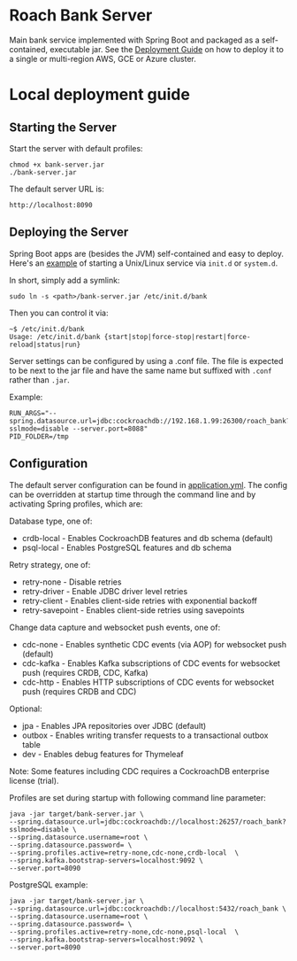 # Roach Bank Server

Main bank service implemented with Spring Boot and packaged as a self-contained, executable jar.
See the [Deployment Guide](../deploy/README.md) on how to deploy it to a single or multi-region 
AWS, GCE or Azure cluster.

# Local deployment guide

## Starting the Server

Start the server with default profiles:

    chmod +x bank-server.jar
    ./bank-server.jar
    
The default server URL is:

    http://localhost:8090

## Deploying the Server

Spring Boot apps are (besides the JVM) self-contained and easy to deploy. Here's an 
[example](https://docs.spring.io/spring-boot/docs/current/reference/htmlsingle/#deployment-service) 
of starting a Unix/Linux service via `init.d` or `system.d`.

In short, simply add a symlink:

    sudo ln -s <path>/bank-server.jar /etc/init.d/bank
    
Then you can control it via:

    ~$ /etc/init.d/bank
    Usage: /etc/init.d/bank {start|stop|force-stop|restart|force-reload|status|run}    
    
Server settings can be configured by using a .conf file. The file is expected to be next to the jar file 
and have the same name but suffixed with `.conf` rather than `.jar`. 

Example:    

    RUN_ARGS="--spring.datasource.url=jdbc:cockroachdb://192.168.1.99:26300/roach_bank?sslmode=disable --server.port=8088"
    PID_FOLDER=/tmp

## Configuration

The default server configuration can be found in [application.yml](src/main/resources/application.yml).
The config can be overridden at startup time through the command line and by activating Spring profiles, which are:

Database type, one of:

   * crdb-local - Enables CockroachDB features and db schema (default)
   * psql-local - Enables PostgreSQL features and db schema

Retry strategy, one of:

   * retry-none - Disable retries
   * retry-driver - Enable JDBC driver level retries
   * retry-client - Enables client-side retries with exponential backoff
   * retry-savepoint - Enables client-side retries using savepoints

Change data capture and websocket push events, one of:

   * cdc-none - Enables synthetic CDC events (via AOP) for websocket push (default)
   * cdc-kafka - Enables Kafka subscriptions of CDC events for websocket push (requires CRDB, CDC, Kafka)
   * cdc-http - Enables HTTP subscriptions of CDC events for websocket push (requires CRDB and CDC)
 
Optional:

   * jpa - Enables JPA repositories over JDBC (default)
   * outbox - Enables writing transfer requests to a transactional outbox table
   * dev - Enables debug features for Thymeleaf 
   
Note: Some features including CDC requires a CockroachDB enterprise license (trial).

Profiles are set during startup with following command line parameter:

    java -jar target/bank-server.jar \
    --spring.datasource.url=jdbc:cockroachdb://localhost:26257/roach_bank?sslmode=disable \
    --spring.datasource.username=root \
    --spring.datasource.password= \
    --spring.profiles.active=retry-none,cdc-none,crdb-local  \
    --spring.kafka.bootstrap-servers=localhost:9092 \
    --server.port=8090

PostgreSQL example:

    java -jar target/bank-server.jar \
    --spring.datasource.url=jdbc:cockroachdb://localhost:5432/roach_bank \
    --spring.datasource.username=root \
    --spring.datasource.password= \
    --spring.profiles.active=retry-none,cdc-none,psql-local  \
    --spring.kafka.bootstrap-servers=localhost:9092 \
    --server.port=8090
    
